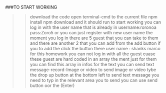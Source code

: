 ###TO START WORKING
>>download the code
>>open terminal-cmd to the current file
>> npm install
>> npm download
>> and it should run
to start working you can log in with the user name that is already in 
username:roronoa
pass:Zoro5
or you can just register with new user name
the moment you log in there are 5 guest that you can take to them and there are another 2 that you can add from the add button
if you to add the click the button there user name :
 shanks
 marco
for this homework you can not log in with all the guest cuase these guest are hard coded in an array the ment just for them you can find this array in infos
for the text you can send text message-record-Image or video 
to send image or video tybe the drop up button at the bottom left 
to send text message you need to typ in the relevant area you to send you can use send button oor the (Enter)

